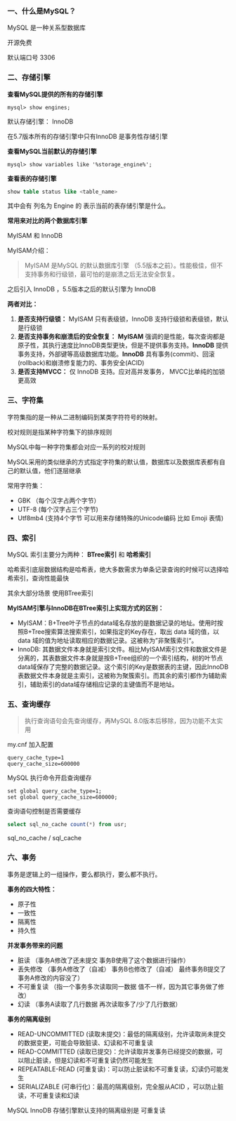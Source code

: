 ### 一、什么是MySQL？

MySQL 是一种关系型数据库

开源免费

默认端口号 3306



### 二、存储引擎

**查看MySQL提供的所有的存储引擎**

```
mysql> show engines;
```

默认存储引擎： InnoDB 

在5.7版本所有的存储引擎中只有InnoDB 是事务性存储引擎



**查看MySQL当前默认的存储引擎**

```
mysql> show variables like '%storage_engine%';
```



**查看表的存储引擎**

```sql
show table status like <table_name>
```

其中会有 列名为 Engine 的 表示当前的表存储引擎是什么。



**常用来对比的两个数据库引擎**

MyISAM 和 InnoDB

MyISAM介绍：

>MyISAM 是MySQL 的默认数据库引擎 （5.5版本之前）。性能极佳，但不支持事务和行级锁，最可怕的是崩溃之后无法安全恢复。

之后引入 InnoDB ，5.5版本之后的默认引擎为 InnoDB

**两者对比：**

1. **是否支持行级锁：** MyISAM 只有表级锁，InnoDB 支持行级锁和表级锁，默认是行级锁
2. **是否支持事务和崩溃后的安全恢复：** **MyISAM** 强调的是性能，每次查询都是原子性，其执行速度比InnoDB类型更快，但是不提供事务支持。**InnoDB** 提供事务支持，外部键等高级数据库功能。**InnoDB** 具有事务(commit)、回滚(rollback)和崩溃修复能力的、事务安全(ACID)
3. **是否支持MVCC：** 仅 InnoDB 支持。应对高并发事务， MVCC比单纯的加锁更高效



### 三、字符集

字符集指的是一种从二进制编码到某类字符符号的映射。

校对规则是指某种字符集下的排序规则

MySQL中每一种字符集都会对应一系列的校对规则

MySQL采用的类似继承的方式指定字符集的默认值，数据库以及数据库表都有自己的默认值，他们逐层继承

常用字符集：

+ GBK   （每个汉字占两个字节）
+ UTF-8   (每个汉字占三个字节)
+ Utf8mb4 (支持4个字节 可以用来存储特殊的Unicode编码 比如 Emoji 表情)



### 四、索引

MySQL 索引主要分为两种： **BTree索引** 和 **哈希索引**

哈希索引底层数据结构是哈希表，绝大多数需求为单条记录查询的时候可以选择哈希索引，查询性能最快

其余大部分场景 使用BTree索引

**MyISAM引擎与InnoDB在BTree索引上实现方式的区别：**

+ MyISAM：B+Tree叶子节点的data域名存放的是数据记录的地址。使用时按照B+Tree搜索算法搜索索引，如果指定的Key存在，取出 data 域的值，以 data 域的值为地址读取相应的数据记录。这被称为”非聚簇索引“。
+ InnoDB:  其数据文件本身就是索引文件。相比MyISAM索引文件和数据文件是分离的，其表数据文件本身就是按B+Tree组织的一个索引结构，树的叶节点data域保存了完整的数据记录。这个索引的Key是数据表的主键，因此InnoDB表数据文件本身就是主索引，这被称为聚簇索引。而其余的索引都作为辅助索引，辅助索引的data域存储相应记录的主键值而不是地址。



### 五、查询缓存

> 执行查询语句会先查询缓存，再MySQL 8.0版本后移除，因为功能不太实用

my.cnf 加入配置

```
query_cache_type=1
query_cache_size=600000
```

MySQL 执行命令开启查询缓存

```
set global query_cache_type=1;
set global query_cache_size=600000; 
```

查询语句控制是否需要缓存

```sql
select sql_no_cache count(*) from usr;
```

sql_no_cache / sql_cache



### 六、事务

事务是逻辑上的一组操作，要么都执行，要么都不执行。

**事务的四大特性：**

+ 原子性
+ 一致性
+ 隔离性
+ 持久性

**并发事务带来的问题**

+ 脏读  （事务A修改了还未提交 事务B使用了这个数据进行操作）
+ 丢失修改 （事务A修改了（自减） 事务B也修改了（自减） 最终事务B提交了 事务A修改的内容没了）
+ 不可重复读 （指一个事务多次读取同一数据 值不一样，因为其它事务做了修改）
+ 幻读 （事务A读取了几行数据 再次读取多了/少了几行数据）

**事务的隔离级别**

+ READ-UNCOMMITTED (读取未提交)：最低的隔离级别，允许读取尚未提交的数据变更，可能会导致脏读、幻读和不可重复读
+ READ-COMMITTED (读取已提交)：允许读取并发事务已经提交的数据，可以阻止脏读，但是幻读和不可重复读仍然可能发生
+ REPEATABLE-READ (可重复读)：可以防止脏读和不可重复读，幻读仍可能发生
+ SERIALIZABLE (可串行化)：最高的隔离级别，完全服从ACID ，可以防止脏读，不可重复读和幻读

MySQL InnoDB 存储引擎默认支持的隔离级别是 可重复读







